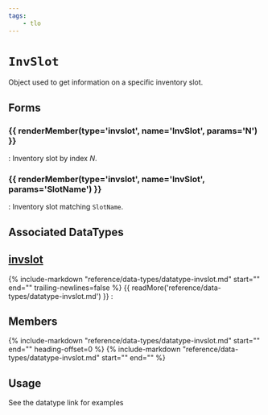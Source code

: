 ```yaml
---
tags:
    - tlo
---
```

# `InvSlot`

<!--tlo-desc-start-->
Object used to get information on a specific inventory slot.
<!--tlo-desc-end-->
## Forms
<!--tlo-forms-start-->
### {{ renderMember(type='invslot', name='InvSlot', params='N') }}

:   Inventory slot by index _N_.

### {{ renderMember(type='invslot', name='InvSlot', params='SlotName') }}

:   Inventory slot matching `SlotName`.
<!--tlo-forms-end-->

## Associated DataTypes

## [invslot](../data-types/datatype-invslot.md)
{%
  include-markdown "reference/data-types/datatype-invslot.md"
  start="<!--dt-desc-start-->"
  end="<!--dt-desc-end-->"
  trailing-newlines=false
%} {{ readMore('reference/data-types/datatype-invslot.md') }}
:    <h2>Members</h2>
    {%
    include-markdown "reference/data-types/datatype-invslot.md"
    start="<!--dt-members-start-->"
    end="<!--dt-members-end-->"
    heading-offset=0
    %}
    {%
    include-markdown "reference/data-types/datatype-invslot.md"
    start="<!--dt-linkrefs-start-->"
    end="<!--dt-linkrefs-end-->"
    %}

## Usage

See the datatype link for examples

<!--tlo-linkrefs-start-->
[invslot]: ../data-types/datatype-invslot.md
<!--tlo-linkrefs-end-->

